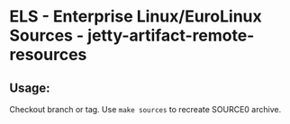 # ELS - Enterprise Linux/EuroLinux Sources - jetty-artifact-remote-resources
 
## Usage:
  Checkout branch or tag. Use `make sources` to recreate  SOURCE0 archive.
